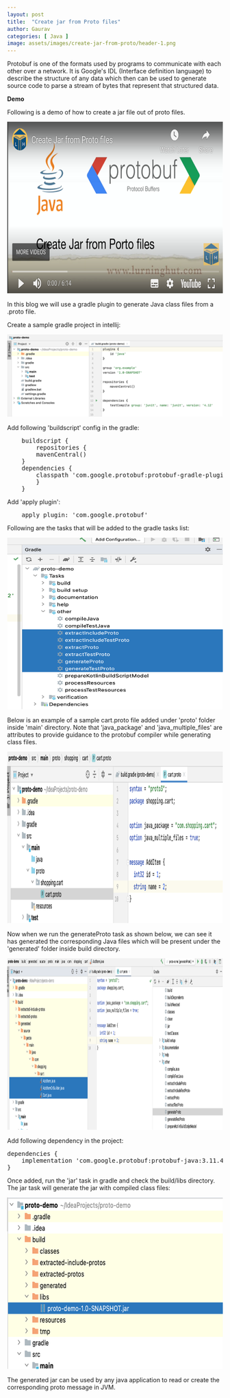 ```yaml
---
layout: post
title:  "Create jar from Proto files"
author: Gaurav
categories: [ Java ]
image: assets/images/create-jar-from-proto/header-1.png
---
```

Protobuf is one of the formats used by programs to communicate with each other over a network. 
It is Google's IDL (Interface definition language) to describe the structure of any data which then can be used to generate source code to parse a stream of bytes that represent that structured data.

**Demo**

Following is a demo of how to create a jar file out of proto files.

[<img src="/assets/images/create-jar-from-proto/demo.png" height="400px" width="600px"/>](https://youtu.be/Hsd-yznn1ms)

In this blog we will use a gradle plugin to generate Java class files from a .proto file.

Create a sample gradle project in intellij:

![Screenshot 1](/assets/images/create-jar-from-proto/Screenshot-1.png)

Add following 'buildscript' config in the gradle:

<pre>
    buildscript {
        repositories {
        mavenCentral()
    }
    dependencies {
        classpath 'com.google.protobuf:protobuf-gradle-plugin:0.8.12'
        }
    }
</pre>

Add 'apply plugin':

<pre>
    apply plugin: 'com.google.protobuf'
</pre>

Following are the tasks that will be added to the gradle tasks list:

<img src="/assets/images/create-jar-from-proto/Screenshot-2.png" height="400px" width="600px"/>

Below is an example of a sample cart.proto file added under 'proto' folder inside 'main' directory. Note that 'java_package' and 'java_multiple_files' are attributes to provide guidance to the protobuf compiler while generating class files.

<img src="/assets/images/create-jar-from-proto/Screenshot-3.png" height="400px" width="600px"/>

Now when we run the generateProto task as shown below, we can see it has generated the corresponding Java files which will be present under the 'generated' folder inside build directory.

<img src="/assets/images/create-jar-from-proto/Screenshot-4.png" height="400px" width="600px"/>

Add following dependency in the project:

<pre>
dependencies {
    implementation 'com.google.protobuf:protobuf-java:3.11.4'
}
</pre>

Once added, run the 'jar' task in gradle and check the build/libs directory. The jar task will generate the jar with compiled class files:

<img src="/assets/images/create-jar-from-proto/Screenshot-5.png" height="400px" width="600px"/>

The generated jar can be used by any java application to read or create the corresponding proto message in JVM.



